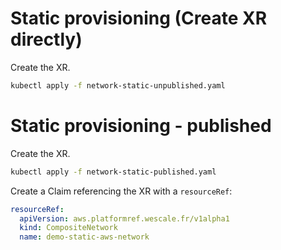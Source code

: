 # Static provisioning (Create XR directly)

Create the XR.
```sh
kubectl apply -f network-static-unpublished.yaml
```


# Static provisioning - published

Create the XR.
```sh
kubectl apply -f network-static-published.yaml
```

Create a Claim referencing the XR with a `resourceRef`:

```yaml
resourceRef:
  apiVersion: aws.platformref.wescale.fr/v1alpha1
  kind: CompositeNetwork
  name: demo-static-aws-network
```